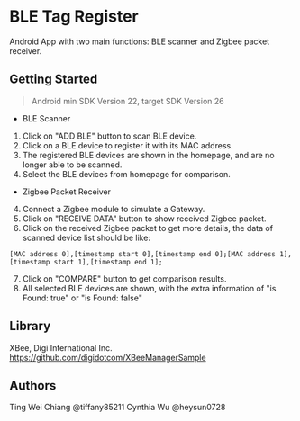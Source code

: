 # BLE Tag Register
Android App with two main functions: BLE scanner and Zigbee packet receiver.

## Getting Started
> Android min SDK Version 22, target SDK Version 26

- BLE Scanner
1. Click on "ADD BLE" button to scan BLE device.
2. Click on a BLE device to register it with its MAC address.
3. The registered BLE devices are shown in the homepage, and are no longer able to be scanned.
3. Select the BLE devices from homepage for comparison.

- Zigbee Packet Receiver
4. Connect a Zigbee module to simulate a Gateway. 
5. Click on "RECEIVE DATA" button to show received Zigbee packet.
6. Click on the received Zigbee packet to get more details, the data of scanned device list should be like:
```
[MAC address 0],[timestamp start 0],[timestamp end 0];[MAC address 1],[timestamp start 1],[timestamp end 1];
```
7. Click on "COMPARE" button to get comparison results.  
8. All selected BLE devices are shown, with the extra information of "is Found: true" or "is Found: false"

## Library
XBee, Digi International Inc.
https://github.com/digidotcom/XBeeManagerSample

## Authors
Ting Wei Chiang @tiffany85211
Cynthia Wu @heysun0728

